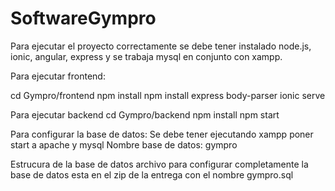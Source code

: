 # SoftwareGympro
Para ejecutar el proyecto correctamente se debe tener instalado node.js, ionic, angular, express y se trabaja mysql en conjunto con xampp.

Para ejecutar frontend:

cd Gympro/frontend
npm install
npm install express body-parser
ionic serve

Para ejecutar backend 
cd Gympro/backend 
npm install
npm start

Para configurar la base de datos:
Se debe tener ejecutando xampp
poner start a apache y mysql
Nombre base de datos: gympro

Estrucura de la base de datos 
archivo para configurar completamente la base de datos esta en el zip de la entrega con el nombre gympro.sql



